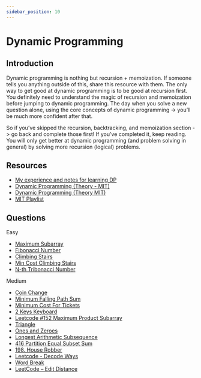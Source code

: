 ```yaml
---
sidebar_position: 10
---
```


# Dynamic Programming

## Introduction
Dynamic programming is nothing but recursion + memoization. If someone tells you anything outside of this, share this resource with them. The only way to get good at dynamic programming is to be good at recursion first. You definitely need to understand the magic of recursion and memoization before jumping to dynamic programming.
The day when you solve a new question alone, using the core concepts of dynamic programming -> you’ll be much more confident after that.  

So if you’ve skipped the recursion, backtracking, and memoization section -> go back and complete those first! If you’ve completed it, keep reading. You will only get better at dynamic programming (and problem solving in general) by solving more recursion (logical) problems.  

## Resources
- [My experience and notes for learning DP](https://leetcode.com/discuss/general-discussion/475924/my-experience-and-notes-for-learning-dp)
- [Dynamic Programming (Theory - MIT)](http://web.mit.edu/15.053/www/AMP-Chapter-11.pdf)
- [Dynamic Programming (Theory MIT) ](https://www.cs.cmu.edu/~avrim/451f09/lectures/lect1001.pdf)
- [MIT Playlist](https://www.youtube.com/watch?v=OQ5jsbhAv_M&list=PLcDimPvbmfT8qAxD6JH_kmXiQwTNcoK78)

## Questions
Easy
- [Maximum Subarray](https://leetcode.com/problems/maximum-subarray/)
- [Fibonacci Number](https://leetcode.com/problems/fibonacci-number/)
- [Climbing Stairs](https://leetcode.com/problems/climbing-stairs/)
- [Min Cost Climbing Stairs](https://leetcode.com/problems/min-cost-climbing-stairs/)
- [N-th Tribonacci Number](https://leetcode.com/problems/n-th-tribonacci-number/)

Medium
- [Coin Change](https://leetcode.com/problems/coin-change/)
- [Minimum Falling Path Sum](https://leetcode.com/problems/minimum-falling-path-sum/)
- [Minimum Cost For Tickets](https://leetcode.com/problems/minimum-cost-for-tickets/)
- [2 Keys Keyboard](https://leetcode.com/problems/2-keys-keyboard/)
- [Leetcode #152 Maximum Product Subarray](https://leetcode.com/problems/maximum-product-subarray/)
- [Triangle](https://leetcode.com/problems/triangle/)
- [Ones and Zeroes](https://leetcode.com/problems/ones-and-zeroes/)
- [Longest Arithmetic Subsequence](https://leetcode.com/problems/longest-arithmetic-subsequence/)
- [416 Partition Equal Subset Sum](https://leetcode.com/problems/partition-equal-subset-sum/)
- [198. House Robber](https://leetcode.com/problems/house-robber/)
- [Leetcode - Decode Ways](https://leetcode.com/problems/decode-ways/)
- [Word Break](https://leetcode.com/problems/word-break/)
- [LeetCode – Edit Distance](https://leetcode.com/problems/edit-distance/)

